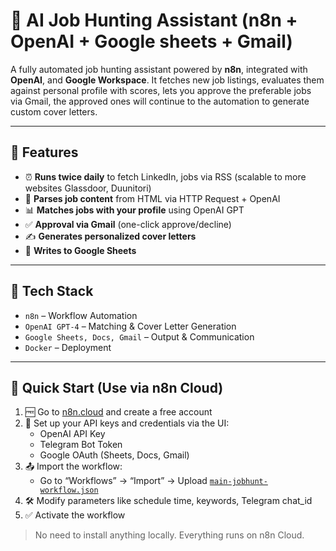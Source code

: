 # 🧠 AI Job Hunting Assistant (n8n + OpenAI + Google sheets + Gmail)

A fully automated job hunting assistant powered by **n8n**, integrated with **OpenAI**, and **Google Workspace**. 
It fetches new job listings, evaluates them against personal profile with scores, lets you approve the preferable jobs via Gmail, 
the approved ones will continue to the automation to generate custom cover letters.


---

## 📌 Features

* ⏰ **Runs twice daily** to fetch LinkedIn, jobs via RSS (scalable to more websites Glassdoor, Duunitori)
* 🤖 **Parses job content** from HTML via HTTP Request + OpenAI
* 📊 **Matches jobs with your profile** using OpenAI GPT
* ✅ **Approval via Gmail** (one-click approve/decline)
* ✍️ **Generates personalized cover letters**
* 📄 **Writes to Google Sheets**

---

## 🧱 Tech Stack

* `n8n` – Workflow Automation
* `OpenAI GPT-4` – Matching & Cover Letter Generation
* `Google Sheets, Docs, Gmail` – Output & Communication
* `Docker` – Deployment

---

## 🚀 Quick Start (Use via n8n Cloud)

1. 🆓 Go to [n8n.cloud](https://n8n.cloud) and create a free account
2. 🔐 Set up your API keys and credentials via the UI:
   - OpenAI API Key
   - Telegram Bot Token
   - Google OAuth (Sheets, Docs, Gmail)
3. 📤 Import the workflow:
   - Go to “Workflows” → “Import” → Upload [`main-jobhunt-workflow.json`](workflows/main-jobhunt-workflow.json)
4. 🛠️ Modify parameters like schedule time, keywords, Telegram chat_id
5. ✅ Activate the workflow

> No need to install anything locally. Everything runs on n8n Cloud.


